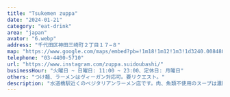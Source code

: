 ```yaml
---
title: "Tsukemen zuppa"
date: "2024-01-21"
category: "eat-drink"
area: "japan"
avator: "6.webp"
address: "千代田区神田三崎町２丁目１７−８"
map: "https://www.google.com/maps/embed?pb=!1m18!1m12!1m3!1d3240.008480201611!2d139.75066654056334!3d35.70140892897893!2m3!1f0!2f0!3f0!3m2!1i1024!2i768!4f13.1!3m3!1m2!1s0x60188de5bf2f5d0f%3A0xfbac2ce5a40d3476!2z44Gk44GR6bq6enVwcGE!5e0!3m2!1sja!2sjp!4v1706274850989!5m2!1sja!2sjp"
telephone: "03-4400-5710"
url: "https://www.instagram.com/zuppa.suidoubashi/"
businessHour: "火曜日 ~ 日曜日: 11:00 ~ 23:00、定休日: 月曜日"
others: "つけ麺、ラーメンはヴィーガン対応可。要リクエスト。"
description: "水道橋駅近くのベジタリアンラーメン店です。肉、魚類不使用のスープは濃厚でありながらヘルシーなので、罪悪感ゼロで楽しめます♪"
---
```

